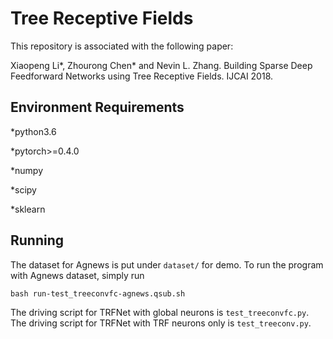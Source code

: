 # Tree Receptive Fields

This repository is associated with the following paper:

Xiaopeng Li*, Zhourong Chen* and Nevin L. Zhang. Building Sparse Deep Feedforward Networks using Tree Receptive Fields. IJCAI 2018.

## Environment Requirements

*python3.6

*pytorch>=0.4.0

*numpy

*scipy

*sklearn

## Running

The dataset for Agnews is put under `dataset/` for demo. To run the program with Agnews dataset, simply run

```console
bash run-test_treeconvfc-agnews.qsub.sh
```

The driving script for TRFNet with global neurons is `test_treeconvfc.py`. The driving script for TRFNet with TRF neurons only is `test_treeconv.py`. 

